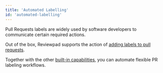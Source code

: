 ```yaml
---
title: 'Automated Labelling'
id: 'automated-labelling'
---
```


Pull Requests labels are widely used by software developers to communicate certain required actions.

Out of the box, Reviewpad supports the action of [adding labels to pull requests](/guides/built-ins#addlabel).

Together with the other [built-in capabilities](/guides/built-ins), you can automate flexible PR labeling workflows.